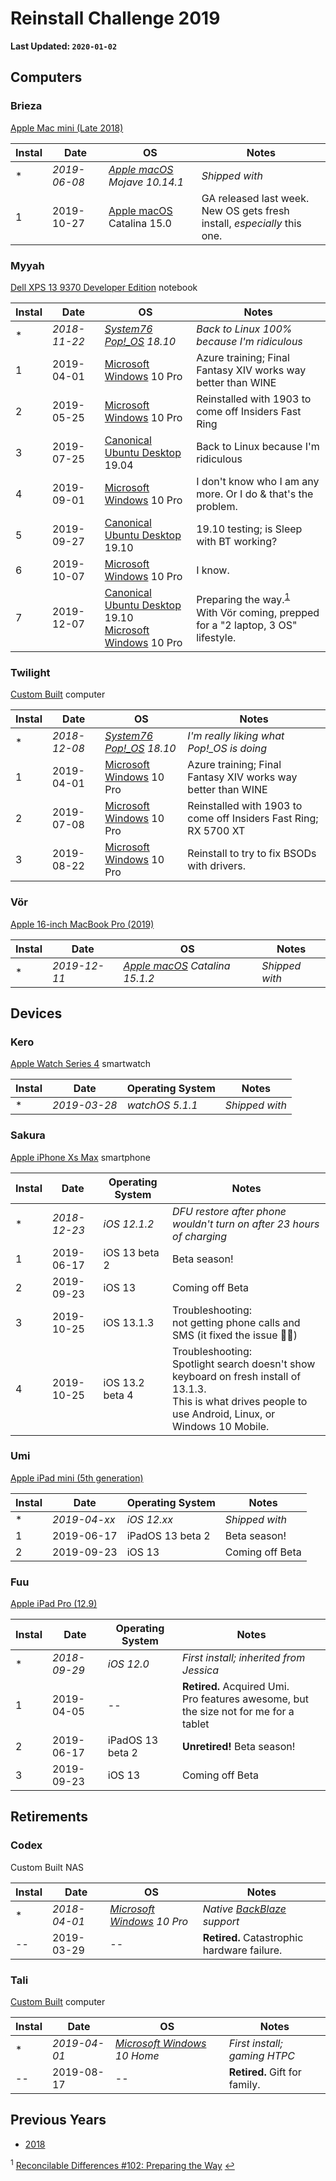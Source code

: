 # Reinstall Challenge 2019

**Last Updated: `2020-01-02`**

## Computers

### Brieza

[Apple Mac mini (Late 2018)](https://everymac.com/systems/apple/mac_mini/specs/mac-mini-core-i3-3.6-late-2018-specs.html)

| Instal | Date         | OS                                                           | Notes                                                                         |
| ------ | ------------ | ------------------------------------------------------------ | ----------------------------------------------------------------------------- |
| \*     | _2019-06-08_ | _[Apple macOS](https://www.apple.com/macos/) Mojave 10.14.1_ | _Shipped with_                                                                |
| 1      | 2019-10-27   | [Apple macOS](https://www.apple.com/macos/) Catalina 15.0    | GA released last week.<br />New OS gets fresh install, _especially_ this one. |

### Myyah

[Dell XPS 13 9370 Developer Edition](https://www.dell.com/en-us/work/shop/dell-laptops-and-notebooks/xps-13-developer-edition/spd/xps-13-9370-laptop/cax13w10p2c606ubuntu) notebook

| Instal | Date         | OS                                                                                                                                     | Notes                                                                                                                |
| ------ | ------------ | -------------------------------------------------------------------------------------------------------------------------------------- | -------------------------------------------------------------------------------------------------------------------- |
| \*     | _2018-11-22_ | _[System76 Pop!\_OS](https://system76.com/pop) 18.10_                                                                                  | _Back to Linux 100% because I'm ridiculous_                                                                          |
| 1      | 2019-04-01   | [Microsoft Windows](https://en.wikipedia.org/wiki/Windows_10) 10 Pro                                                                   | Azure training; Final Fantasy XIV works way better than WINE                                                         |
| 2      | 2019-05-25   | [Microsoft Windows](https://en.wikipedia.org/wiki/Windows_10) 10 Pro                                                                   | Reinstalled with 1903 to come off Insiders Fast Ring                                                                 |
| 3      | 2019-07-25   | [Canonical Ubuntu Desktop](https://ubuntu.com/desktop) 19.04                                                                           | Back to Linux because I'm ridiculous                                                                                 |
| 4      | 2019-09-01   | [Microsoft Windows](https://en.wikipedia.org/wiki/Windows_10) 10 Pro                                                                   | I don't know who I am any more. Or I do & that's the problem.                                                        |
| 5      | 2019-09-27   | [Canonical Ubuntu Desktop](https://ubuntu.com/desktop) 19.10                                                                           | 19.10 testing; is Sleep with BT working?                                                                             |
| 6      | 2019-10-07   | [Microsoft Windows](https://en.wikipedia.org/wiki/Windows_10) 10 Pro                                                                   | I know.                                                                                                              |
| 7      | 2019-12-07   | [Canonical Ubuntu Desktop](https://ubuntu.com/desktop) 19.10<br />[Microsoft Windows](https://en.wikipedia.org/wiki/Windows_10) 10 Pro | Preparing the way.<sup id="footnote1">[1](#f1)</sup><br />With Vör coming, prepped for a "2 laptop, 3 OS" lifestyle. |

### Twilight

[Custom Built](https://twilight.jaredschmidt.net/) computer

| Instal | Date         | OS                                                                   | Notes                                                            |
| ------ | ------------ | -------------------------------------------------------------------- | ---------------------------------------------------------------- |
| \*     | _2018-12-08_ | _[System76 Pop!\_OS](https://system76.com/pop) 18.10_                | _I'm really liking what Pop!\_OS is doing_                       |
| 1      | 2019-04-01   | [Microsoft Windows](https://en.wikipedia.org/wiki/Windows_10) 10 Pro | Azure training; Final Fantasy XIV works way better than WINE     |
| 2      | 2019-07-08   | [Microsoft Windows](https://en.wikipedia.org/wiki/Windows_10) 10 Pro | Reinstalled with 1903 to come off Insiders Fast Ring; RX 5700 XT |
| 3      | 2019-08-22   | [Microsoft Windows](https://en.wikipedia.org/wiki/Windows_10) 10 Pro | Reinstall to try to fix BSODs with drivers.                      |

### Vör

[Apple 16-inch MacBook Pro (2019)](https://everymac.com/systems/apple/macbook_pro/specs/macbook-pro-core-i7-2.6-six-core-16-2019-scissor-specs.html)

| Instal | Date         | OS                                                            | Notes          |
| ------ | ------------ | ------------------------------------------------------------- | -------------- |
| \*     | _2019-12-11_ | _[Apple macOS](https://www.apple.com/macos/) Catalina 15.1.2_ | _Shipped with_ |

## Devices

### Kero

[Apple Watch Series 4](https://support.apple.com/kb/SP778) smartwatch

| Instal | Date         | Operating System | Notes          |
| ------ | ------------ | ---------------- | -------------- |
| \*     | _2019-03-28_ | _watchOS 5.1.1_  | _Shipped with_ |

### Sakura

[Apple iPhone Xs Max](https://support.apple.com/kb/SP780) smartphone

| Instal | Date         | Operating System | Notes                                                                                                                                                                 |
| ------ | ------------ | ---------------- | --------------------------------------------------------------------------------------------------------------------------------------------------------------------- |
| \*     | _2018-12-23_ | _iOS 12.1.2_     | _DFU restore after phone wouldn't turn on after 23 hours of charging_                                                                                                 |
| 1      | 2019-06-17   | iOS 13 beta 2    | Beta season!                                                                                                                                                          |
| 2      | 2019-09-23   | iOS 13           | Coming off Beta                                                                                                                                                       |
| 3      | 2019-10-25   | iOS 13.1.3       | Troubleshooting:<br />not getting phone calls and SMS (it fixed the issue 🤷‍♀)                                                                                          |
| 4      | 2019-10-25   | iOS 13.2 beta 4  | Troubleshooting:<br />Spotlight search doesn't show keyboard on fresh install of 13.1.3.<br />This is what drives people to use Android, Linux, or Windows 10 Mobile. |

### Umi

[Apple iPad mini (5th generation)](https://support.apple.com/kb/SP788)

| Instal | Date         | Operating System | Notes           |
| ------ | ------------ | ---------------- | --------------- |
| \*     | _2019-04-xx_ | _iOS 12.xx_      | _Shipped with_  |
| 1      | 2019-06-17   | iPadOS 13 beta 2 | Beta season!    |
| 2      | 2019-09-23   | iOS 13           | Coming off Beta |

### Fuu

[Apple iPad Pro (12.9)](https://support.apple.com/kb/SP723)

| Instal | Date         | Operating System | Notes                                                                                      |
| ------ | ------------ | ---------------- | ------------------------------------------------------------------------------------------ |
| \*     | _2018-09-29_ | _iOS 12.0_       | _First install; inherited from Jessica_                                                    |
| 1      | 2019-04-05   | --               | **Retired.** Acquired Umi.<br />Pro features awesome, but the size not for me for a tablet |
| 2      | 2019-06-17   | iPadOS 13 beta 2 | **Unretired!** Beta season!                                                                |
| 3      | 2019-09-23   | iOS 13           | Coming off Beta                                                                            |

## Retirements

### Codex

Custom Built NAS

| Instal | Date         | OS                                                                     | Notes                                                    |
| ------ | ------------ | ---------------------------------------------------------------------- | -------------------------------------------------------- |
| \*     | _2018-04-01_ | _[Microsoft Windows](https://en.wikipedia.org/wiki/Windows_10) 10 Pro_ | _Native [BackBlaze](https://www.backblaze.com/) support_ |
| \-\-   | 2019-03-29   | --                                                                     | **Retired.** Catastrophic hardware failure.              |

### Tali

[Custom Built](https://tali.jaredschmidt.net/) computer

| Instal | Date         | OS                                                                      | Notes                         |
| ------ | ------------ | ----------------------------------------------------------------------- | ----------------------------- |
| \*     | _2019-04-01_ | _[Microsoft Windows](https://en.wikipedia.org/wiki/Windows_10) 10 Home_ | _First install; gaming HTPC_  |
| \-\-   | 2019-08-17   | --                                                                      | **Retired.** Gift for family. |

## Previous Years

- [2018](https://gist.github.com/ktnjared/9859a5712ff3ebb021d9711a2101f74c)

<sup id="f1">1</sup> [Reconcilable Differences #102: Preparing the Way](https://www.relay.fm/rd/102) [↩](#footnote1)